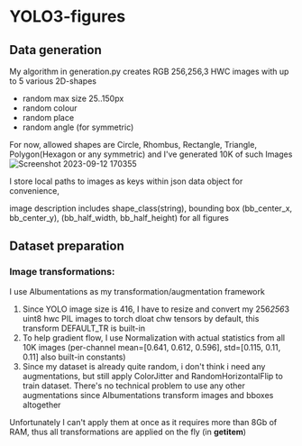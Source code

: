 # YOLO3-figures
## Data generation
My algorithm in generation.py creates RGB 256,256,3 HWC images with up to 5 various 2D-shapes

* random max size 25..150px
* random colour
* random place
* random angle (for symmetric)

For now, allowed shapes are Circle, Rhombus, Rectangle, Triangle, Polygon(Hexagon or any symmetric) and I've generated 10K of such Images
![Screenshot 2023-09-12 170355](https://github.com/Axik0/YOLO3-figures/assets/100946131/d312f430-d323-4dde-ab0a-865ae0942e66)


I store local paths to images as keys within json data object for convenience, 

image description includes shape_class(string), bounding box (bb_center_x, bb_center_y), (bb_half_width, bb_half_height) for all figures
## Dataset preparation
### Image transformations: 
I use Albumentations as my transformation/augmentation framework
1. Since YOLO image size is 416, I have to resize and convert my 256*256*3 uint8 hwc PIL images to torch dloat chw tensors by default, this transform DEFAULT_TR is built-in
2. To help gradient flow, I use Normalization with actual statistics from all 10K images (per-channel mean=[0.641, 0.612, 0.596], std=[0.115, 0.11, 0.11] also built-in constants)
3. Since my dataset is already quite random, i don't think i need any augmentations, but still apply ColorJitter and RandomHorizontalFlip to train dataset. There's no technical problem to use any other augmentations since Albumentations transform images and bboxes altogether

Unfortunately I can't apply them at once as it requires more than 8Gb of RAM, thus all transformations are applied on the fly (in __getitem__)
